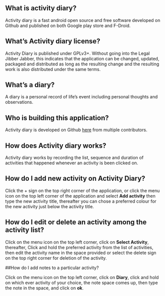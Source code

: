 ## What is activity diary?
Activity diary is a fast android open source and free software developed on Github and published on both Google play store and F-Droid.

## What’s Activity diary license?
Activity Diary is published under GPLv3+. Without going into the Legal Jibber Jabber, this indicates that the application can be changed, updated, packaged and distributed as long as the resulting change and the resulting work is also distributed under the same terms.

## What’s a diary?
A diary is a personal record of life’s event including personal thoughts and observations.

## Who is building this application?
Activity diary is developed on Github [here](https://github.com/ramack/ActivityDiary) from multiple contributors.

## How does Activity diary works?
Activity diary works by recording the list, sequence and duration of activities that happened whenever an activity is been clicked on.

## How do I add new activity on Activity Diary?
Click the + sign on the top right corner of the application, or click the menu icon on the top left corner of the application and select **Add activity** then type the new activity title, thereafter you can chose a preferred colour for the new activity just below the activity title.

## How do I edit or delete an activity among the activity list?
Click on the menu icon on the top left corner, click on **Select Activity**, thereafter, Click and hold the preferred activity from the list of activities, then edit the activity name in the space provided or select the delete sign on the top right corner for deletion of the activity.

##How do I add notes to a particular activity?

Click on the menu icon on the top left corner, click on **Diary**, click and hold on which ever activity of your choice, the note space comes up, then type the note in the space, and click on **ok**.
